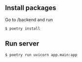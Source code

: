 ## Install packages

Go to /backend and run

```bash
$ poetry install
```

## Run server

```bash
$ poetry run uvicorn app.main:app
```
